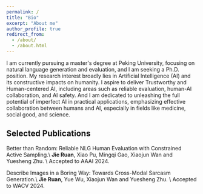 ```yaml
---
permalink: /
title: "Bio"
excerpt: "About me"
author_profile: true
redirect_from: 
  - /about/
  - /about.html
---
```


I am currently pursuing a master's degree at Peking University, focusing on natural language generation and evaluation, and I am seeking a Ph.D. position. My research interest broadly lies in Artificial Intelligence (AI) and its constructive impacts on humanity. I aspire to deliver Trustworthy and Human-centered AI, including areas such as reliable evaluation, human-AI collaboration, and AI safety. And I am dedicated to unleashing the full potential of imperfect AI in practical applications, emphasizing effective collaboration between humans and AI, especially in fields like medicine, social good, and science.

Selected Publications
--------
Better than Random: Reliable NLG Human Evaluation with Constrained Active Sampling.\\
**Jie Ruan**, Xiao Pu, Mingqi Gao, Xiaojun Wan and Yuesheng Zhu. \\
Accepted to AAAI 2024.

Describe Images in a Boring Way: Towards Cross-Modal Sarcasm Generation.\\
**Jie Ruan**, Yue Wu, Xiaojun Wan and Yuesheng Zhu. \\
Accepted to WACV 2024. 

